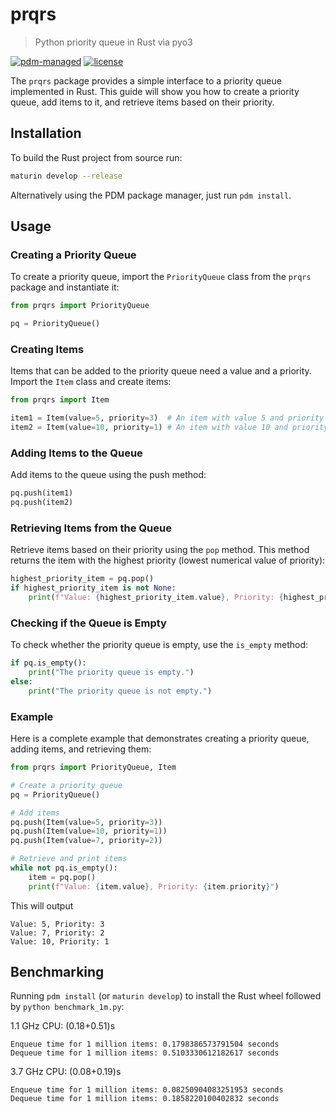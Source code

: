# prqrs

> Python priority queue in Rust via pyo3

<!-- [![PyPI](https://img.shields.io/pypi/v/prqrs?logo=python&logoColor=%23cccccc)](https://pypi.org/project/prqrs) -->
<!-- [![pre-commit.ci status](https://results.pre-commit.ci/badge/github/lmmx/prqrs/master.svg)](https://results.pre-commit.ci/latest/github/lmmx/prqrs/master) -->
<!-- [![Supported Python versions](https://img.shields.io/pypi/pyversions/prqrs.svg)](https://pypi.org/project/prqrs) -->
[![pdm-managed](https://img.shields.io/badge/pdm-managed-blueviolet)](https://pdm.fming.dev)
[![license](https://img.shields.io/github/license/lmmx/prqrs.svg)](https://github.com/lmmx/prqrs/blob/main/LICENSE)

The `prqrs` package provides a simple interface to a priority queue implemented in Rust. This
guide will show you how to create a priority queue, add items to it, and retrieve items based on
their priority.

## Installation

<!-- First, ensure that the prqrs package is installed.

```sh
pip install prqrs
```

-->

To build the Rust project from source run:

```sh
maturin develop --release
```

Alternatively using the PDM package manager, just run `pdm install`.

## Usage

### Creating a Priority Queue

To create a priority queue, import the `PriorityQueue` class from the `prqrs` package and
instantiate it:

```py
from prqrs import PriorityQueue

pq = PriorityQueue()
```

### Creating Items

Items that can be added to the priority queue need a value and a priority.
Import the `Item` class and create items:

```py
from prqrs import Item

item1 = Item(value=5, priority=3)  # An item with value 5 and priority 3
item2 = Item(value=10, priority=1) # An item with value 10 and priority 1
```

### Adding Items to the Queue

Add items to the queue using the push method:

```py
pq.push(item1)
pq.push(item2)
```

### Retrieving Items from the Queue

Retrieve items based on their priority using the `pop` method.
This method returns the item with the highest priority (lowest numerical value of priority):

```py
highest_priority_item = pq.pop()
if highest_priority_item is not None:
    print(f"Value: {highest_priority_item.value}, Priority: {highest_priority_item.priority}")
```

### Checking if the Queue is Empty

To check whether the priority queue is empty, use the `is_empty` method:

```py
if pq.is_empty():
    print("The priority queue is empty.")
else:
    print("The priority queue is not empty.")
```

### Example

Here is a complete example that demonstrates creating a priority queue, adding items, and retrieving
them:

```py
from prqrs import PriorityQueue, Item

# Create a priority queue
pq = PriorityQueue()

# Add items
pq.push(Item(value=5, priority=3))
pq.push(Item(value=10, priority=1))
pq.push(Item(value=7, priority=2))

# Retrieve and print items
while not pq.is_empty():
    item = pq.pop()
    print(f"Value: {item.value}, Priority: {item.priority}")
```

This will output

```
Value: 5, Priority: 3
Value: 7, Priority: 2
Value: 10, Priority: 1
```

## Benchmarking

Running `pdm install` (or `maturin develop`) to install the Rust wheel followed by  `python benchmark_1m.py`:

1.1 GHz CPU: (0.18+0.51)s

```
Enqueue time for 1 million items: 0.1798386573791504 seconds
Dequeue time for 1 million items: 0.5103330612182617 seconds
```

3.7 GHz CPU: (0.08+0.19)s

```
Enqueue time for 1 million items: 0.08250904083251953 seconds
Dequeue time for 1 million items: 0.1858220100402832 seconds
```
